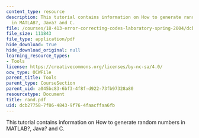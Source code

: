 ```yaml
---
content_type: resource
description: This tutorial contains information on How to generate random numbers
  in MATLAB?, Java? and C.
file: /courses/18-413-error-correcting-codes-laboratory-spring-2004/dcb277587f8648439f764faacffaa6fb_rand.pdf
file_size: 111843
file_type: application/pdf
hide_download: true
hide_download_original: null
learning_resource_types:
- Tools
license: https://creativecommons.org/licenses/by-nc-sa/4.0/
ocw_type: OCWFile
parent_title: Tools
parent_type: CourseSection
parent_uid: a045bc83-6bf3-4f8f-d922-73fb97328a80
resourcetype: Document
title: rand.pdf
uid: dcb27758-7f86-4843-9f76-4faacffaa6fb
---
```

This tutorial contains information on How to generate random numbers in MATLAB?, Java? and C.
